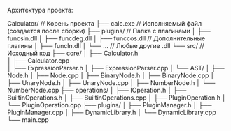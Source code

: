 Архитектура проекта:

Calculator/                   // Корень проекта
├── calc.exe                  // Исполняемый файл (создается после сборки)
├── plugins/                  // Папка с плагинами
│   ├── funcsin.dll
│   ├── funcdeg.dll
│   ├── funccos.dll           // Дополнительные плагины
│   ├── funcln.dll
│   └── ...                   // Любые другие .dll
└── src/                      // Исходный код
    ├── core/
    │   ├── Calculator.h  
    │   ├── Calculator.cpp   
    │   ├── ExpressionParser.h
    │   ├── ExpressionParser.cpp
    │   └── AST/
    │       ├── Node.h
    │       ├── Node.cpp
    │       ├── BinaryNode.h
    │       ├── BinaryNode.cpp
    │       ├── UnaryNode.h
    │       ├── UnaryNode.cpp
    │       ├── NumberNode.h
    │       └── NumberNode.cpp
    ├── operations/
    │   ├── IOperation.h
    │   ├── BuiltinOperations.h
    │   ├── BuiltinOperations.cpp
    │   ├── PluginOperation.h
    │   └── PluginOperation.cpp
    ├── plugins/
    │   ├── PluginManager.h
    │   ├── PluginManager.cpp
    │   ├── DynamicLibrary.h
    │   └── DynamicLibrary.cpp
    └── main.cpp